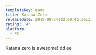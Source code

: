 ```yaml
---
templateKey: game
title: Katana Zero
releaseDate: 2019-08-24T02:09:45.861Z
rating: '4'
platform:
  - PC
---
```

Katana zero is awesome! dd ee
